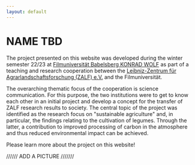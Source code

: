 ```yaml
---
layout: default
---
```


# NAME TBD

The project presented on this website was developed during the winter semester 22/23 at [Filmuniversität Babelsberg KONRAD WOLF](https://www.filmuniversitaet.de) as part of a teaching and research cooperation between the [Leibniz-Zentrum für Agrarlandschaftsforschung (ZALF) e.V.](https://www.zalf.de/de/Seiten/ZALF.aspx) and the Filmuniversität. 

The overarching thematic focus of the cooperation is science communication. For this purpose, the two institutions were to get to know each other in an initial project and develop a concept for the transfer of ZALF research results to society. The central topic of the project was identified as the research focus on "sustainable agriculture" and, in particular, the findings relating to the cultivation of legumes. Through the latter, a contribution to improved processing of carbon in the atmosphere and thus reduced environmental impact can be achieved. 

Please learn more about the project on this website!

////// ADD A PICTURE ///////
